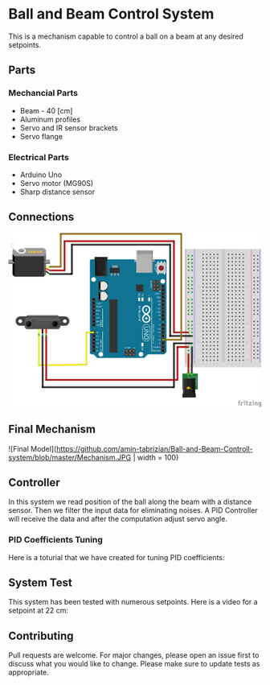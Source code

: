 
# Ball and Beam Control System

This is a mechanism capable to control a ball on a beam at any desired setpoints. 
##  Parts

### Mechancial Parts

* Beam - 40 [cm]
* Aluminum profiles
* Servo and IR sensor brackets
* Servo flange

### Electrical Parts

* Arduino Uno
* Servo motor (MG90S)
* Sharp distance sensor


## Connections
![Circuit](https://github.com/amin-tabrizian/Ball-and-Beam-Controll-system/blob/master/Circuit.png)

## Final Mechanism
![Final Model](https://github.com/amin-tabrizian/Ball-and-Beam-Controll-system/blob/master/Mechanism.JPG | width = 100)
## Controller

In this system we read position of the ball along the beam with a distance sensor. Then we filter the input data for eliminating noises. A PID Controller will receive the data and after the computation adjust servo angle.

### PID Coefficients Tuning

Here is a toturial that we have created for tuning PID coefficients:

## System Test

This system has been tested with numerous setpoints. Here is a video for a setpoint at 22 cm:


## Contributing
Pull requests are welcome. For major changes, please open an issue first to discuss what you would like to change.
Please make sure to update tests as appropriate.



